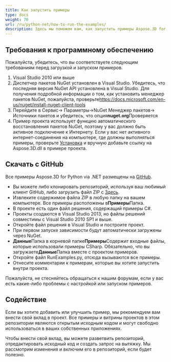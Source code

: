 ```yaml
---
title: Как запустить примеры
type: docs
weight: 70
url: /ru/python-net/how-to-run-the-examples/
description: Здесь мы поможем вам, как запустить примеры Aspose.3D for Python via .NET.
---
```

##  **Требования к программному обеспечению**
Пожалуйста, убедитесь, что вы соответствуете следующим требованиям перед загрузкой и запуском примеров.

1. Visual Studio 2010 или выше
1. Диспетчер пакетов NuGet установлен в Visual Studio. Убедитесь, что последняя версия NuGet API установлена в Visual Studio. Для получения подробной информации о том, как установить менеджер пакетов NuGet, пожалуйста, проверьте<https://docs.microsoft.com/en-us/nuget/install-nuget-client-tools>
1. Перейдите в Сервис-> Параметры->NuGet Менеджер пакетов-> Источники пакетов и убедитесь, что опция**nuget.org**Проверяется
1. Пример проекта использует функцию автоматического восстановления пакетов NuGet, поэтому у вас должно быть активное подключение к Интернету. Если у вас нет активного интернет-соединения на компьютере, где должны выполняться примеры, проверьте [Установка](/3d/ru/python-net/installation/) и вручную добавьте ссылку на Aspose.3D.dll в примере проекта.
##  **Скачать с GitHub**
Все примеры Aspose.3D for Python via .NET размещены на [GitHub](https://github.com/aspose-3d/Aspose.3D-for-.NET).

- Вы можете либо клонировать репозиторий, используя ваш любимый клиент GitHub, либо загрузить файл ZIP с [Здесь](https://github.com/aspose-3d/Aspose.3D-for-.NET/archive/master.zip).
- Извлеките содержимое файла ZIP в любую папку на вашем компьютере. Все примеры расположены в**Примеры**Папка.
- В проекте есть один файл решения, содержащий примеры C#.
- Проекты создаются в Visual Studio 2013, но файлы решений совместимы с Visual Studio 2010 SP1 и выше.
- Откройте файл решения в Visual Studio и построите проект.
- При первом запуске зависимости будут автоматически загружены через NuGet.
- **Данные**Папка в корневой папке**Примеры**Содержит входные файлы, которые использовали примеры CSharp. Обязательно, что вы загружаете**Данные**Папка вместе с проектом примеров.
- Откройте файл RunExamples.py, отсюда вызываются все примеры.
- Отнесите комментарии к примерам, которые вы хотите запустить внутри проекта.

Пожалуйста, не стесняйтесь обращаться к нашим форумам, если у вас есть какие-либо проблемы с настройкой или запуском примеров.
##  **Содействие**
Если вы хотите добавить или улучшить пример, мы рекомендуем вам внести свой вклад в проект. Все примеры и витрины проектов в этом репозитории являются открытым исходным кодом и могут свободно использоваться в ваших собственных приложениях.

Чтобы внести свой вклад, вы можете разветвить репозиторий, отредактировать исходный код и создать запрос на вытяжку. Мы рассмотрим изменения и включим его в репозиторий, если будет полезно.
